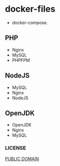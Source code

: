 docker-files
=====
- docker-compose.

## PHP
- Nginx
- MySQL
- PHPFPM

## NodeJS
- MySQL
- Nginx
- NodeJS

## OpenJDK
- OpenJDK
- Nginx
- MySQL

### LICENSE
[PUBLIC DOMAIN](./LICENSE)

